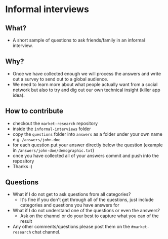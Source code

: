 # Informal interviews

## What?
- A short sample of questions to ask friends/family in an informal interview.

## Why?
- Once we have collected enough we will process the answers and write out a survey to send out to a global audience.
- We need to learn more about what people actually want from a social network but also to try and dig out our own technical insight (killer app idea).

## How to contribute
- checkout the `market-research` repository
- inside the `informal-interviews` folder
- copy the `questions` folder into `answers` as a folder under your own name e.g. `/answers/john-doe`
- for each question put your answer directly below the question (example in `/answers/john-doe/demographic.txt`)
- once you have collected all of your answers commit and push into the repository
- Thanks :)

## Questions
- What if I do not get to ask questions from all categories?
  - It's fine if you don't get through all of the questions, just include categories and questions you have answers for
- What if I do not understand one of the questions or even the answers?
  - Ask on the channel or do your best to capture what you can of the result
- Any other comments/questions please post them on the `#market-research` chat channel.